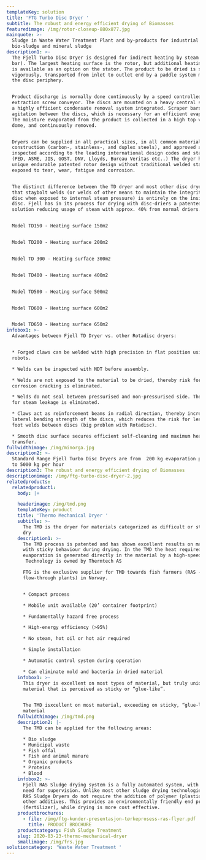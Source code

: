 ```yaml
---
templateKey: solution
title: 'FTG Turbo Disc Dryer '
subtitle: The robust and energy efficient drying of Biomasses
featuredimage: /img/rotor-closeup-880x877.jpg
mainquote: >-
  Sludge in Waste Water Treatment Plant and by-products for industrial
  bio-sludge and mineral sludge 
description1: >-
  The Fjell Turbo Disc Dryer is designed for indirect heating by steam (6-10
  bar). The largest heating surface is the rotor, but additional heating surface
  is available as an option on the stator. The product to be dried is slowly but
  vigorously, transported from inlet to outlet end by a paddle system mounted on
  the disc periphery. 


  Product discharge is normally done continuously by a speed controlled
  extraction screw conveyor. The discs are mounted on a heavy central shaft with
  a highly efficient condensate removal system integrated. Scraper bars ensure
  agitation between the discs, which is necessary for an efficient evaporation.
  The moisture evaporated from the product is collected in a high top vapour
  dome, and continuously removed. 


  Dryers can be supplied in all practical sizes, in all common materials of
  construction (carbon-, stainless-, and duplex steels), and approved and
  inspected according to the leading international design codes and standards
  (PED, ASME, JIS, GOST, DNV, Lloyds, Bureau Veritas etc..) The dryer has a
  unique endurable patented rotor design without traditional welded stays
  exposed to tear, wear, fatigue and corrosion.


  The distinct difference between the TD dryer and most other disc dryers is
  that staybolt welds (or welds of other means to maintain the integrity of the
  disc when exposed to internal steam pressure) is entirely on the inside of the
  disc. Fjell has in its process for drying with disc-driers a patented process
  solution reducing usage of steam with approx. 40% from normal driers.


  Model TD150 - Heating surface 150m2


  Model TD200 - Heating surface 200m2


  Model TD 300 - Heating surface 300m2


  Model TD400 - Heating surface 400m2


  Model TD500 - Heating surface 500m2


  Model TD600 - Heating surface 600m2


  Model TD650 - Heating surface 650m2
infobox1: >-
  Advantages between Fjell TD Dryer vs. other Rotadisc dryers:


  * Forged claws can be welded with high precision in flat position using
  robots. 

  * Welds can be inspected with NDT before assembly. 

  * Welds are not exposed to the material to be dried, thereby risk for stress
  corrosion cracking is eliminated. 

  * Welds do not seal between pressurised and non-pressurised side. Thereby risk
  for steam leakage is eliminated. 

  * Claws act as reinforcement beams in radial direction, thereby increasing the
  lateral bending strength of the discs, which reduces the risk for leakages in
  foot welds between discs (big problem with Rotadisc). 

  * Smooth disc surface secures efficient self-cleaning and maximum heat
  transfer.
fullwidthimage: /img/minorga.jpg
description2: >-
  Standard Range Fjell Turbo Disc Dryers are from  200 kg evaporation per hour
  to 5000 kg per hour
description3: The robust and energy efficient drying of Biomasses
descriptionimage: /img/ftg-turbo-disc-dryer-2.jpg
relatedproducts:
  relatedproduct1:
    body: |+

    headerimage: /img/tmd.png
    templateKey: product
    title: 'Thermo Mechanical Dryer '
    subtitle: >-
      The TMD is the dryer for materials categorized as difficult or sticky to
      dry
    description1: >-
      The TMD process is patented and has shown excellent results on materials
      with sticky behaviour during drying. In the TMD the heat required for the
      evaporation is generated directly in the material by a high-speed rotor.
       Technology is owned by Thermtech AS

      FTG is the exclusive supplier for TMD towards fish farmers (RAS - and
      flow-through plants) in Norway.


      * Compact process

      * Mobile unit available (20’ container footprint)

      * Fundamentally hazard free process

      * High-energy efficiency (>95%)

      * No steam, hot oil or hot air required

      * Simple installation

      * Automatic control system during operation

      * Can eliminate mold and bacteria in dried material
    infobox1: >-
      This dryer is excellent on most types of material, but truly unique on
      material that is perceived as sticky or “glue-like”.


      The TMD isxcellent on most material, exceeding on sticky, “glue-like”
      material
    fullwidthimage: /img/tmd.png
    description2: |-
      The TMD can be applied for the following areas:

      * Bio sludge
      * Municipal waste
      * Fish offal
      * Fish and animal manure
      * Organic products
      * Proteins
      * Blood
    infobox2: >-
      Fjell RAS Sludge drying system is a fully automated system, with minimal
      need for supervision. Unlike most other sludge drying technologies, Fjell
      RAS Sludge Dryers do not require the addition of polymer (plastic), or
      other additives. This provides an environmentally friendly end product
      (fertilizer), while drying is more cost effective.
    productbrochures:
      - file: /img/ftg-kunder-presentasjon-tørkeprosess-ras-flyer.pdf
        title: PRODUCT BROCHURE
    productcategory: Fish Sludge Treatment
    slug: 2020-03-23-thermo-mechanical-dryer
    smallimage: /img/frs.jpg
solutioncategory: 'Waste Water Treatment '
---
```


